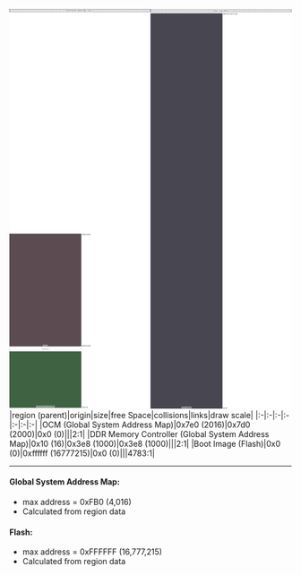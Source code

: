 ![memory map diagram](A4_region_exceeds_height-no_maxaddress_set_diagram.png)
|region (parent)|origin|size|free Space|collisions|links|draw scale|
|:-|:-|:-|:-|:-|:-|:-|
|<span style='color:(38, 16, 23)'>OCM (Global System Address Map)</span>|0x7e0 (2016)|0x7d0 (2000)|0x0 (0)|||2:1|
|<span style='color:(0, 46, 4)'>DDR Memory Controller (Global System Address Map)</span>|0x10 (16)|0x3e8 (1000)|0x3e8 (1000)|||2:1|
|<span style='color:(12, 9, 24)'>Boot Image (Flash)</span>|0x0 (0)|0xffffff (16777215)|0x0 (0)|||4783:1|

---
#### Global System Address Map:
- max address = 0xFB0 (4,016)
- Calculated from region data
#### Flash:
- max address = 0xFFFFFF (16,777,215)
- Calculated from region data